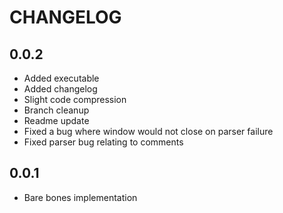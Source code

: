 # CHANGELOG

## 0.0.2
- Added executable
- Added changelog
- Slight code compression
- Branch cleanup
- Readme update
- Fixed a bug where window would not close on parser failure
- Fixed parser bug relating to comments

## 0.0.1
- Bare bones implementation